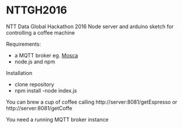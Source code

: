 # NTTGH2016
NTT Data Global Hackathon 2016
Node server and arduino sketch for controlling a coffee machine

Requirements: 
- a MQTT broker eg. [Mosca](https://github.com/mcollina/mosca)
- node.js and npm
  
  
Installation
- clone repository
- npm install
 -node index.js
  
  
You can brew a cup of coffee calling http://server:8081/getEspresso or http://server:8081/getCoffe
  
You need a running MQTT broker instance


